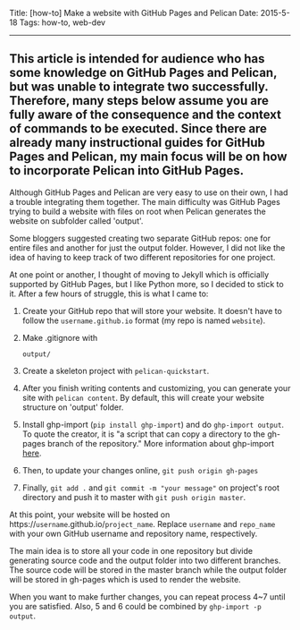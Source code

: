 ﻿Title: [how-to] Make a website with GitHub Pages and Pelican
Date: 2015-5-18 
Tags: how-to, web-dev

---
This article is intended for audience who has some knowledge on GitHub Pages and
Pelican, but was unable to integrate two successfully. Therefore, many steps
below assume you are fully aware of the consequence and the context of commands
to be executed. Since there are already many instructional guides for GitHub
Pages and Pelican, my main focus will be on how to incorporate Pelican into
GitHub Pages.
---

Although GitHub Pages and Pelican are very easy to use on their own, I had a
trouble integrating them together. The main difficulty was GitHub Pages trying
to build a website with files on root when Pelican generates the website on
subfolder called 'output'. 

Some bloggers suggested creating two separate GitHub repos: one for entire files
and another for just the output folder. However, I did not like the idea of
having to keep track of two different repositories for one project. 

At one point or another, I thought of moving to Jekyll which is officially
supported by GitHub Pages, but I like Python more, so I decided to stick to it.
After a few hours of struggle, this is what I came to:


1. Create your GitHub repo that will store your website. It doesn't have to
follow the `username.github.io` format (my repo is named `website`).

2. Make .gitignore with

    ```
    output/
    ```

3. Create a skeleton project with `pelican-quickstart`.

4. After you finish writing contents and customizing, you can generate
your site with `pelican content`. By default, this will create your website
structure on 'output' folder.

5. Install ghp-import (`pip install ghp-import`) and do `ghp-import output`. To quote the creator, it is "a
script that can copy a directory to the gh-pages branch of the repository." More information about
ghp-import [here](https://github.com/davisp/ghp-import). 

6. Then, to update your changes online, `git push origin gh-pages` 

7. Finally, `git add .` and `git commit -m "your message"` on project's root
directory and push it to master with `git push origin master`. 


At this point, your website will be hosted on
https://`username`.github.io/`project_name`. Replace `username` and
`repo_name` with your own GitHub username and repository name, respectively. 

The main idea is to store all your code in one repository but divide generating
source code and the output folder into two different branches. The source code
will be stored in the master branch while the output folder will be stored in
gh-pages which is used to render the website.

When you want to make further changes, you can repeat process 4~7 until you are
satisfied.  Also, 5 and 6 could be combined by `ghp-import -p output`. 

